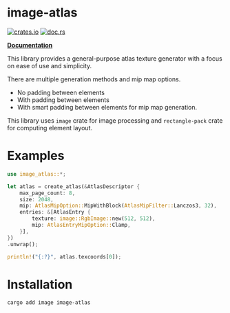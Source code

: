 # image-atlas

[![crates.io](https://img.shields.io/crates/v/image-atlas)](https://crates.io/crates/image-atlas)
[![doc.rs](https://img.shields.io/docsrs/image-atlas)](https://docs.rs/image-atlas)

[**Documentation**](https://docs.rs/image-atlas)

This library provides a general-purpose atlas texture generator with a focus on ease of use and simplicity.

There are multiple generation methods and mip map options.

- No padding between elements
- With padding between elements
- With smart padding between elements for mip map generation.

This library uses `image` crate for image processing and `rectangle-pack` crate for computing element layout.

# Examples

```rust
use image_atlas::*;

let atlas = create_atlas(&AtlasDescriptor {
    max_page_count: 8,
    size: 2048,
    mip: AtlasMipOption::MipWithBlock(AtlasMipFilter::Lanczos3, 32),
    entries: &[AtlasEntry {
        texture: image::RgbImage::new(512, 512),
        mip: AtlasEntryMipOption::Clamp,
    }],
})
.unwrap();

println!("{:?}", atlas.texcoords[0]);
```

# Installation

```shell
cargo add image image-atlas
```
